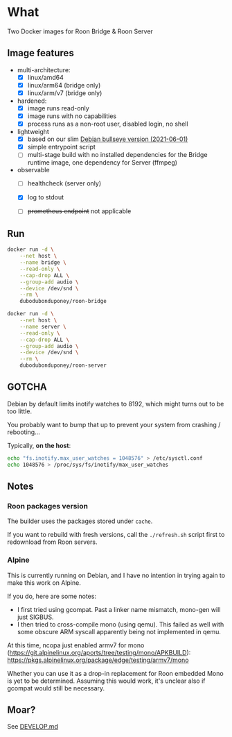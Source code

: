 # What

Two Docker images for Roon Bridge & Roon Server

## Image features

 * multi-architecture:
    * [x] linux/amd64
    * [x] linux/arm64 (bridge only)
    * [x] linux/arm/v7 (bridge only)
 * hardened:
    * [x] image runs read-only
    * [x] image runs with no capabilities
    * [x] process runs as a non-root user, disabled login, no shell
 * lightweight
    * [x] based on our slim [Debian bullseye version (2021-06-01)](https://github.com/dubo-dubon-duponey/docker-debian)
    * [x] simple entrypoint script
    * [ ] multi-stage build with no installed dependencies for the Bridge runtime image, one dependency for Server (ffmpeg)
 * observable
    * [ ] healthcheck (server only)
    * [x] log to stdout
    * [ ] ~~prometheus endpoint~~ not applicable


## Run

```bash
docker run -d \
    --net host \
    --name bridge \
    --read-only \
    --cap-drop ALL \
    --group-add audio \
    --device /dev/snd \
    --rm \
    dubodubonduponey/roon-bridge

docker run -d \
    --net host \
    --name server \
    --read-only \
    --cap-drop ALL \
    --group-add audio \
    --device /dev/snd \
    --rm \
    dubodubonduponey/roon-server
```

## GOTCHA

Debian by default limits inotify watches to 8192, which might turns out to be too little.

You probably want to bump that up to prevent your system from crashing / rebooting...

Typically, **on the host**:

```bash
echo "fs.inotify.max_user_watches = 1048576" > /etc/sysctl.conf
echo 1048576 > /proc/sys/fs/inotify/max_user_watches
```

## Notes

### Roon packages version

The builder uses the packages stored under `cache`.

If you want to rebuild with fresh versions, call the `./refresh.sh` script first 
to redownload from Roon servers.

### Alpine

This is currently running on Debian, and I have no intention in trying again to make this work on Alpine.

If you do, here are some notes:

 * I first tried using gcompat. Past a linker name mismatch, mono-gen will just SIGBUS.
 * I then tried to cross-compile mono (using qemu). This failed as well with some obscure ARM syscall apparently being not implemented in qemu.

At this time, ncopa just enabled armv7 for mono (https://git.alpinelinux.org/aports/tree/testing/mono/APKBUILD): https://pkgs.alpinelinux.org/package/edge/testing/armv7/mono

Whether you can use it as a drop-in replacement for Roon embedded Mono is yet to be determined.
Assuming this would work, it's unclear also if gcompat would still be necessary.

## Moar?

See [DEVELOP.md](DEVELOP.md)
